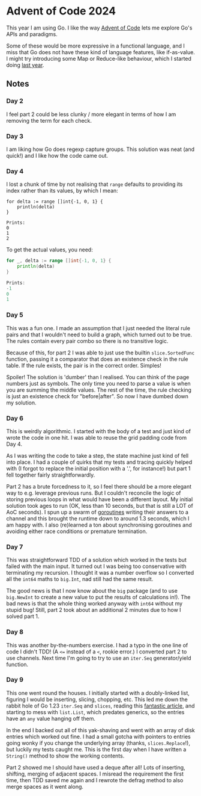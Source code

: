 # Advent of Code 2024

This year I am using Go. I like the way [Advent of Code][aoc] lets me explore Go's APIs and paradigms.

Some of these would be more expressive in a functional language, and I miss that Go
does not have these kind of language features, like if-as-value. I might try introducing
some Map or Reduce-like behaviour, which I started doing [last year][fn].

[aoc]: https://adventofcode.com/
[fn]: https://github.com/tastapod/advent2023/blob/main/fn/fn.go

## Notes

### Day 2

I feel part 2 could be less clunky / more elegant in terms of how I am removing the term for each check.

### Day 3

I am liking how Go does regexp capture groups. This solution was neat (and quick!) and I like how the code came out.

### Day 4

I lost a chunk of time by not realising that `range` defaults to providing its index rather than its values, by which I mean:

```golang
for delta := range []int{-1, 0, 1} {
	println(delta)
}

Prints:
0
1
2
```

To get the actual values, you need:

```go
for _, delta := range []int{-1, 0, 1} {
	println(delta)
}

Prints:
-1
0
1
```

### Day 5

This was a fun one. I made an assumption that I just needed the literal rule pairs and that I wouldn't need to build a graph, which turned out to be true. The rules contain every pair combo so there is no transitive logic.

Because of this, for part 2 I was able to just use the builtin `slice.SortedFunc` function, passing it a comparator that does an existence check in the rule table. If the rule exists, the pair is in the correct order. Simples!

Spoiler! The solution is 'dumber' than I realised. You can think of the page numbers just as symbols. The only time you need to parse a value is when you are summing the middle values. The rest of the time, the rule checking is just an existence check for "before|after". So now I have dumbed down my solution.


### Day 6

This is weirdly algorithmic. I started with the body of a test and just kind of wrote the code in one hit. I was able to reuse the grid padding code from Day 4.

As I was writing the code to take a step, the state machine just kind of fell into place. I had a couple of quirks that my tests and tracing quickly helped with (I forgot to replace the initial position with a '.', for instance!) but part 1 fell together fairly straightforwardly.

Part 2 has a brute forcedness to it, so I feel there should be a more elegant way to e.g. leverage previous runs. But I couldn't reconcile the logic of storing previous loops in what would have been a different layout. My initial solution took ages to run (OK, less than 10 seconds, but that is still a LOT of AoC seconds). I spun up a swarm of [goroutines][] writing their answers to a channel and this brought the runtime down to around 1.3 seconds, which I am happy with. I also (re)learned a ton about synchronising goroutines and avoiding either race conditions or premature termination.

[goroutines]: https://go.dev/doc/faq#goroutines

### Day 7

This was straightforward TDD of a solution which worked in the tests but failed with the main input. It turned out I was being too conservative with terminating my recursion. I thought it was a number overflow so I converted all the `int64` maths to `big.Int`, nad still had the same result.

The good news is that I now know about the `big` package (and to use `big.NewInt` to create a new value to put the results of calculations in!). The bad news is that the whole thing worked anyway with `int64` without my stupid bug! Still, part 2 took about an additional 2 minutes due to how I solved part 1.

### Day 8

This was another by-the-numbers exercise. I had a typo in the one line of code I didn't TDD! (A `<=` instead of a `<`, rookie error.) I converted part 2 to use channels. Next time I'm going to try to use an `iter.Seq` generator/yield function.

### Day 9

This one went round the houses. I initially started with a doubly-linked list, figuring I would be inserting, slicing, chopping, etc. This led me down the rabbit hole of Go 1.23 `iter.Seq` and `slices`, reading this [fantastic article][go-seq], and starting to mess with `list.List`, which predates generics, so the entries have an `any` value hanging off them.

In the end I backed out all of this yak-shaving and went with an array of disk entries which worked out fine. I had a small gotcha with pointers to entries going wonky if you change the underlying array (thanks, `slices.Replace`!), but luckily my tests caught me. This is the first day when I have written a `String()` method to show the working contents.

Part 2 showed me I should have used a deque after all! Lots of inserting, shifting, merging of adjacent spaces. I misread the requirement the first time, then TDD saved me again and I rewrote the defrag method to also merge spaces as it went along. 

[go-seq]: https://go.dev/blog/range-functions
